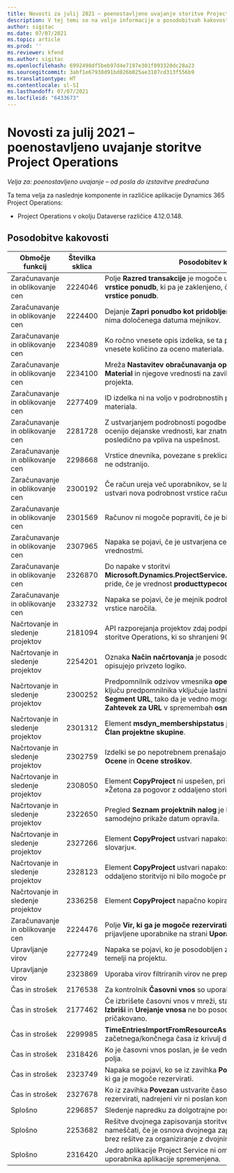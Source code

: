 ```yaml
---
title: Novosti za julij 2021 – poenostavljeno uvajanje storitve Project Operations
description: V tej temi so na voljo informacije o posodobitvah kakovosti, ki so na razpolago v julijski (2021) izdaji poenostavljenega uvajanja storitve Project Operations.
author: sigitac
ms.date: 07/07/2021
ms.topic: article
ms.prod: ''
ms.reviewer: kfend
ms.author: sigitac
ms.openlocfilehash: 6992498df5beb97d4e7197e301f093320dc28a23
ms.sourcegitcommit: 3abf1e67938d91bd826b025ae3187cd313f556b9
ms.translationtype: HT
ms.contentlocale: sl-SI
ms.lasthandoff: 07/07/2021
ms.locfileid: "6433673"
---
```

# <a name="whats-new-july-2021---project-operations-lite-deployment"></a>Novosti za julij 2021 – poenostavljeno uvajanje storitve Project Operations

_Velja za: poenostavljeno uvajanje – od posla do izstavitve predračuna_

Ta tema velja za naslednje komponente in različice aplikacije Dynamics 365 Project Operations:

  - Project Operations v okolju Dataverse različice 4.12.0.148.

## <a name="quality-updates"></a>Posodobitve kakovosti
| **Območje funkcij**              | **Številka sklica** | **Posodobitev kakovosti**                                                                                                                                                                                             |
|-------------------------------|----------------------|----------------------------------------------------------------------------------------------------------------------------------------------------------------------------------------------------------------|
| Zaračunavanje in oblikovanje cen           | 2224046              | Polje **Razred transakcije** je mogoče urejati na zavihku **Podrobnosti vrstice ponudb**, ki pa je zaklenjeno, če delate na strani **Podrobnosti vrstice ponudb**.                                                                     |
| Zaračunavanje in oblikovanje cen           | 2224400              | Dejanje **Zapri ponudbo kot pridobljeno** ni uspešno, ko ponudba nima določenega datuma mejnikov.                                                                                                                                    |
| Zaračunavanje in oblikovanje cen           | 2234089              | Ko ročno vnesete opis izdelka, se ta počisti, in sicer potem, ko vnesete količino za oceno materiala.                                                                                                                         |
| Zaračunavanje in oblikovanje cen           | 2234100              | Mreža **Nastavitev obračunavanja opravil** ne vključuje stolpca **Material** in njegove vrednosti na zavihku **Obračunavanje opravil** projekta.                                                                                                       |
| Zaračunavanje in oblikovanje cen           | 2277409              | ID izdelka ni na voljo v podrobnostih pogodbe za vrstico z vrsto materiala.                                                                                                                                        |
| Zaračunavanje in oblikovanje cen           | 2281728              | Z ustvarjanjem podrobnosti pogodbe se po nepotrebnem ponovno ocenijo dejanske vrednosti, kar znatno poveča količino podatkov, posledično pa vpliva na uspešnost.                                                                                |
| Zaračunavanje in oblikovanje cen           | 2298668              | Vrstice dnevnika, povezane s preklicanimi in izbrisanimi stroški, se ne odstranijo.                                                                                                                                     |
| Zaračunavanje in oblikovanje cen           | 2300192              | Če račun ureja več uporabnikov, se lahko na potrjenem računu ustvari nova podrobnost vrstice računa.                                                                                   |
| Zaračunavanje in oblikovanje cen           | 2301569              | Računov ni mogoče popraviti, če je bil zadržan znesek v višini 0 \$.                                                                                                                                        |
| Zaračunavanje in oblikovanje cen           | 2307965              | Napaka se pojavi, če je ustvarjena cena kategorije z manjkajočimi vrednostmi.                                                                                                                           |
| Zaračunavanje in oblikovanje cen           | 2326870              | Do napake v storitvi **Microsoft.Dynamics.ProjectService.Plugins.PostInvoiceLineDelete** pride, če je vrednost **producttypecode** enaka nič.                                                                            |
| Zaračunavanje in oblikovanje cen           | 2332732              | Napaka se pojavi, če je mejnik podrobnosti pogodbe ustvarjen brez vrstice naročila.                                                                                                                |
| Načrtovanje in sledenje projektov | 2181094              | API razporejanja projektov zdaj podpira dnevnike PSS in dnevnike storitve Operations, ki so shranjeni 90 dni.                                                                                                                  |
| Načrtovanje in sledenje projektov | 2254201              | Oznaka **Način načrtovanja** je posodobljena s podrobnostmi, ki opisujejo privzeto logiko.                                                                                                                                      |
| Načrtovanje in sledenje projektov | 2300252              | Predpomnilnik odzivov vmesnika **openProject** je posodobljen in v ključu predpomnilnika vključuje lastnika žetona **osnovni URL** in **Segment URL**, tako da je vedno mogoče ponovno ustvariti možnost **Zahtevek za URL** v spremembah **osnovni URL**. |
| Načrtovanje in sledenje projektov | 2301312              | Element **msdyn_membershipstatus** je bil odstranjen iz pogleda **Član projektne skupine**.                                                                                                                                        |
| Načrtovanje in sledenje projektov | 2302759              | Izdelki se po nepotrebnem prenašajo na zavihke **Dodelitve vira**, **Ocene** in **Ocene stroškov**.                                                                                                        |
| Načrtovanje in sledenje projektov | 2308050              | Element **CopyProject** ni uspešen, pri čemer se prikaže napaka: »Žetona za pogovor z oddaljeno storitvijo ni bilo mogoče pridobiti«.                                                                                                                           |
| Načrtovanje in sledenje projektov | 2322650              | Pregled **Seznam projektnih nalog** je bil posodobljen tako, da samodejno prikaže datum opravila.                                                                                                            |
| Načrtovanje in sledenje projektov | 2327266              | Element **CopyProject** ustvari napako: »Ključa ni mogoče najti v slovarju«.                                                                                                      |
| Načrtovanje in sledenje projektov | 2328123              | Element **CopyProject** ustvari napako: »Žetona za pogovor z oddaljeno storitvijo ni bilo mogoče pridobiti«.                                                                                                                          |
| Načrtovanje in sledenje projektov | 2336258              | Element **CopyProject** napačno kopira imena položajev za vire.                                                                                                                                                 |
| Zaračunavanje in oblikovanje cen           | 2224476              | Polje **Vir, ki ga je mogoče rezervirati** ni pravilno privzeto za prijavljene uporabnike na strani **Uporaba materiala**.                                                                                                            |
| Upravljanje virov           | 2277249              | Napaka se pojavi, ko je posodobljen zahtevani pogoja za vir, ki ne temelji na projektu.                                                                                                            |
| Upravljanje virov           | 2323869              | Uporaba virov filtriranih virov ne prepozna pravilno.                                                                                                                                             |
| Čas in strošek              | 2176538              | Za kontrolnik **Časovni vnos** so uporabljeni napačni operatorji filtrov.                                                                                                                                                   |
| Čas in strošek              | 2177462              | Če izbrišete časovni vnos v mreži, stanje gumbov **Pošlji**, **Prekliči**, **Izbriši** in **Urejanje vnosa** ne bo posodobljeno, kot je bilo pričakovano.                                                                                        |
| Čas in strošek              | 2299985              | **TimeEntriesImportFromResourceAssignment** ne ohrani začetnega/končnega časa iz krivulj dodelitve.                                                                                                  |
| Čas in strošek              | 2318426              | Ko je časovni vnos poslan, je še vedno mogoče urejati zaklenjena polja.                                                                                                                                   |
| Čas in strošek              | 2323749              | Napaka se pojavi, ko se iz zavihka **Povezano** ustvari strošek za vir, ki ga je mogoče rezervirati.                                                                                                      |
| Čas in strošek              | 2327678              | Ko iz zavihka **Povezan** ustvarite časovni vnos za vir, ki ga je mogoče rezervirati, nadrejeni vir ni poslan kontrolniku za časovni vnos.                                                                            |
| Splošno                       | 2296857              | Sledenje napredku za dolgotrajne posle.                                                                                                                                                                        |
| Splošno                       | 2253682              | Rešitve dvojnega zapisovanja storitve Project Operations ne smemo nameščati, če je osnova dvojnega zapisovanja nameščena v okolju brez rešitve za organiziranje z dvojnim zapisovanjem.                                                |
| Splošno                       | 2316420              | Jedro aplikacije Project Service ni omogočeno, če je poslovna enota uporabnika aplikacije spremenjena.                                                                                                                     |
